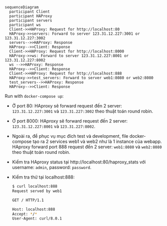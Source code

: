 ```mermaid
sequenceDiagram
  participant Client
  participant HAProxy
  participant servers
  participant ws
  Client->>HAProxy: Request for http://localhost:80
  HAProxy->>servers: Forward to server 123.31.12.227:3001 or 123.31.12.227:3002
  servers-->>HAProxy: Response
  HAProxy-->>Client: Response
  Client->>HAProxy: Request for http://localhost:8000
  HAProxy->>ws: Forward to server 123.31.12.227:8001 or 123.31.12.227:8002 
  ws -->>HAProxy: Response
  HAProxy-->>Client: Response
  Client->>HAProxy: Request for http://localhost:888
  HAProxy->>test_servers: Forward to server web1:8080 or web2:8080
  test_servers-->>HAProxy: Response
  HAProxy-->>Client: Response
```
Run with `docker-compose up`: 

+ Ở port 80: HAproxy sẽ forward request đến 2 server: `123.31.12.227:3001` và `123.31.227:3002` theo thuật toán round robin.
+ Ở port 8000: HAproxy sẽ forward request đến 2 server: `123.31.12.227:8001` và `123.31.227:8002`.
+ Ngoài ra, để phục vụ mục đích test và development, file docker-compose tạo ra 2 services web1 và web2 như là 1 instance của webapp. HAproxy forward port 888 request đến 2 server: `web1:8080` và `web2:8080` theo thuật toán round robin.

+ Kiểm tra HAproxy status tại http://localhost:80/haproxy_stats với username: `admin`, password: `password`.
+ Kiểm tra thử tại localhost:888:
    ```bash
    $ curl localhost:888
    Request served by web1

    GET / HTTP/1.1

    Host: localhost:888
    Accept: */*
    User-Agent: curl/8.0.1
    ```
